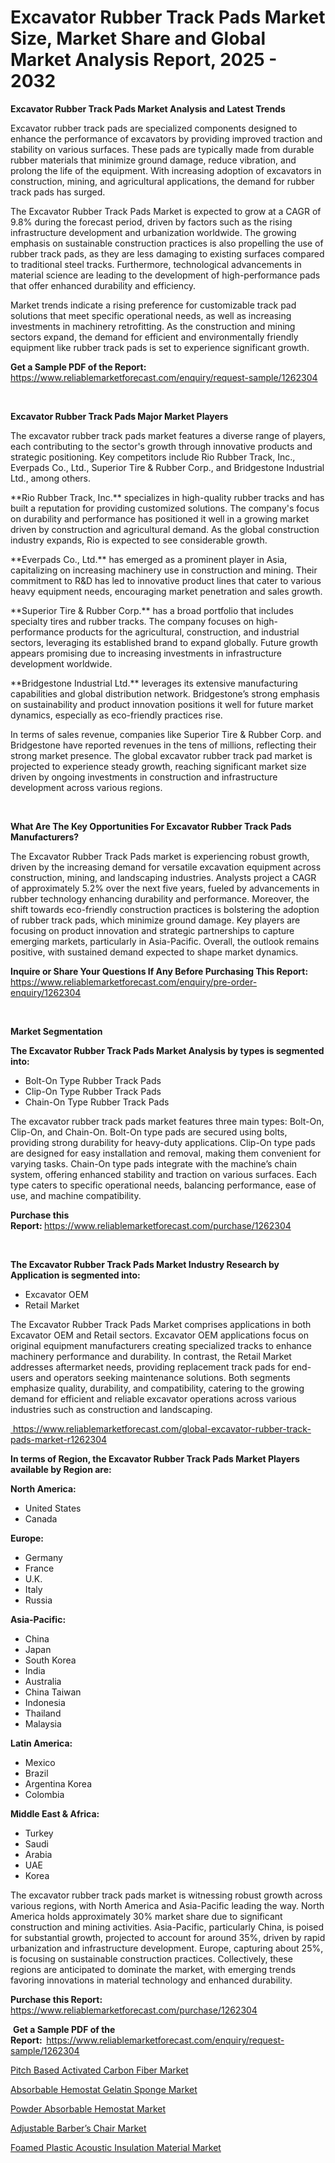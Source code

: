 <p><h1>Excavator Rubber Track Pads Market Size, Market Share and Global Market Analysis Report, 2025 - 2032</h1></p><p><strong>Excavator Rubber Track Pads Market Analysis and Latest Trends</strong></p>
<p><p>Excavator rubber track pads are specialized components designed to enhance the performance of excavators by providing improved traction and stability on various surfaces. These pads are typically made from durable rubber materials that minimize ground damage, reduce vibration, and prolong the life of the equipment. With increasing adoption of excavators in construction, mining, and agricultural applications, the demand for rubber track pads has surged.</p><p>The Excavator Rubber Track Pads Market is expected to grow at a CAGR of 9.8% during the forecast period, driven by factors such as the rising infrastructure development and urbanization worldwide. The growing emphasis on sustainable construction practices is also propelling the use of rubber track pads, as they are less damaging to existing surfaces compared to traditional steel tracks. Furthermore, technological advancements in material science are leading to the development of high-performance pads that offer enhanced durability and efficiency.</p><p>Market trends indicate a rising preference for customizable track pad solutions that meet specific operational needs, as well as increasing investments in machinery retrofitting. As the construction and mining sectors expand, the demand for efficient and environmentally friendly equipment like rubber track pads is set to experience significant growth.</p></p>
<p><strong>Get a Sample PDF of the Report:&nbsp;</strong> <a href="https://www.reliablemarketforecast.com/enquiry/request-sample/1262304?utm_campaign=1080&utm_medium=2&utm_source=Github&utm_content=ia&utm_term=24032025&utm_id=excavator-rubber-track-pads">https://www.reliablemarketforecast.com/enquiry/request-sample/1262304</a></p>
<p>&nbsp;</p>
<p><strong>Excavator Rubber Track Pads Major Market Players</strong></p>
<p><p>The excavator rubber track pads market features a diverse range of players, each contributing to the sector's growth through innovative products and strategic positioning. Key competitors include Rio Rubber Track, Inc., Everpads Co., Ltd., Superior Tire & Rubber Corp., and Bridgestone Industrial Ltd., among others.</p><p>**Rio Rubber Track, Inc.** specializes in high-quality rubber tracks and has built a reputation for providing customized solutions. The company's focus on durability and performance has positioned it well in a growing market driven by construction and agricultural demand. As the global construction industry expands, Rio is expected to see considerable growth.</p><p>**Everpads Co., Ltd.** has emerged as a prominent player in Asia, capitalizing on increasing machinery use in construction and mining. Their commitment to R&D has led to innovative product lines that cater to various heavy equipment needs, encouraging market penetration and sales growth.</p><p>**Superior Tire & Rubber Corp.** has a broad portfolio that includes specialty tires and rubber tracks. The company focuses on high-performance products for the agricultural, construction, and industrial sectors, leveraging its established brand to expand globally. Future growth appears promising due to increasing investments in infrastructure development worldwide.</p><p>**Bridgestone Industrial Ltd.** leverages its extensive manufacturing capabilities and global distribution network. Bridgestone’s strong emphasis on sustainability and product innovation positions it well for future market dynamics, especially as eco-friendly practices rise.</p><p>In terms of sales revenue, companies like Superior Tire & Rubber Corp. and Bridgestone have reported revenues in the tens of millions, reflecting their strong market presence. The global excavator rubber track pad market is projected to experience steady growth, reaching significant market size driven by ongoing investments in construction and infrastructure development across various regions.</p></p>
<p>&nbsp;</p>
<p><strong>What Are The Key Opportunities For Excavator Rubber Track Pads Manufacturers?</strong></p>
<p><p>The Excavator Rubber Track Pads market is experiencing robust growth, driven by the increasing demand for versatile excavation equipment across construction, mining, and landscaping industries. Analysts project a CAGR of approximately 5.2% over the next five years, fueled by advancements in rubber technology enhancing durability and performance. Moreover, the shift towards eco-friendly construction practices is bolstering the adoption of rubber track pads, which minimize ground damage. Key players are focusing on product innovation and strategic partnerships to capture emerging markets, particularly in Asia-Pacific. Overall, the outlook remains positive, with sustained demand expected to shape market dynamics.</p></p>
<p><strong>Inquire or Share Your Questions If Any Before Purchasing This Report:</strong> <a href="https://www.reliablemarketforecast.com/enquiry/pre-order-enquiry/1262304?utm_campaign=1080&utm_medium=2&utm_source=Github&utm_content=ia&utm_term=24032025&utm_id=excavator-rubber-track-pads">https://www.reliablemarketforecast.com/enquiry/pre-order-enquiry/1262304</a></p>
<p>&nbsp;</p>
<p><strong>Market Segmentation</strong></p>
<p><strong>The Excavator Rubber Track Pads Market Analysis by types is segmented into:</strong></p>
<p><ul><li>Bolt-On Type Rubber Track Pads</li><li>Clip-On Type Rubber Track Pads</li><li>Chain-On Type Rubber Track Pads</li></ul></p>
<p><p>The excavator rubber track pads market features three main types: Bolt-On, Clip-On, and Chain-On. Bolt-On type pads are secured using bolts, providing strong durability for heavy-duty applications. Clip-On type pads are designed for easy installation and removal, making them convenient for varying tasks. Chain-On type pads integrate with the machine’s chain system, offering enhanced stability and traction on various surfaces. Each type caters to specific operational needs, balancing performance, ease of use, and machine compatibility.</p></p>
<p><strong>Purchase this Report:&nbsp;</strong><a href="https://www.reliablemarketforecast.com/purchase/1262304?utm_campaign=1080&utm_medium=2&utm_source=Github&utm_content=ia&utm_term=24032025&utm_id=excavator-rubber-track-pads">https://www.reliablemarketforecast.com/purchase/1262304</a></p>
<p>&nbsp;</p>
<p><strong>The Excavator Rubber Track Pads Market Industry Research by Application is segmented into:</strong></p>
<p><ul><li>Excavator OEM</li><li>Retail Market</li></ul></p>
<p><p>The Excavator Rubber Track Pads Market comprises applications in both Excavator OEM and Retail sectors. Excavator OEM applications focus on original equipment manufacturers creating specialized tracks to enhance machinery performance and durability. In contrast, the Retail Market addresses aftermarket needs, providing replacement track pads for end-users and operators seeking maintenance solutions. Both segments emphasize quality, durability, and compatibility, catering to the growing demand for efficient and reliable excavator operations across various industries such as construction and landscaping.</p></p>
<p><a href="https://www.reliablemarketforecast.com/global-excavator-rubber-track-pads-market-r1262304?utm_campaign=1080&utm_medium=2&utm_source=Github&utm_content=ia&utm_term=24032025&utm_id=excavator-rubber-track-pads">&nbsp;https://www.reliablemarketforecast.com/global-excavator-rubber-track-pads-market-r1262304</a></p>
<p><strong>In terms of Region, the Excavator Rubber Track Pads Market Players available by Region are:</strong></p>
<p>
    <p> <strong> North America: </strong>
        <ul>
            <li>United States</li>
            <li>Canada</li>
        </ul>
        </p> 
    <p> <strong> Europe: </strong>
        <ul>
            <li>Germany</li>
            <li>France</li>
            <li>U.K.</li>
            <li>Italy</li>
            <li>Russia</li>
        </ul>
        </p> 
    <p> <strong> Asia-Pacific: </strong>
        <ul>
            <li>China</li>
            <li>Japan</li>
            <li>South Korea</li>
            <li>India</li>
            <li>Australia</li>
            <li>China Taiwan</li>
            <li>Indonesia</li>
            <li>Thailand</li>
            <li>Malaysia</li>
        </ul>
        </p> 
    <p> <strong> Latin America: </strong>
        <ul>
            <li>Mexico</li>
            <li>Brazil</li>
            <li>Argentina Korea</li>
            <li>Colombia</li>
        </ul>
        </p> 
    <p> <strong> Middle East & Africa: </strong>
        <ul>
            <li>Turkey</li>
            <li>Saudi</li>
            <li>Arabia</li>
            <li>UAE</li>
            <li>Korea</li>
        </ul>
    </p>
    </p>
<p><p>The excavator rubber track pads market is witnessing robust growth across various regions, with North America and Asia-Pacific leading the way. North America holds approximately 30% market share due to significant construction and mining activities. Asia-Pacific, particularly China, is poised for substantial growth, projected to account for around 35%, driven by rapid urbanization and infrastructure development. Europe, capturing about 25%, is focusing on sustainable construction practices. Collectively, these regions are anticipated to dominate the market, with emerging trends favoring innovations in material technology and enhanced durability.</p></p>
<p><strong>Purchase this Report: </strong><a href="https://www.reliablemarketforecast.com/purchase/1262304?utm_campaign=1080&utm_medium=2&utm_source=Github&utm_content=ia&utm_term=24032025&utm_id=excavator-rubber-track-pads">https://www.reliablemarketforecast.com/purchase/1262304</a></p>
<p>&nbsp;<strong>Get a Sample PDF of the Report:&nbsp;&nbsp;</strong><a href="https://www.reliablemarketforecast.com/enquiry/request-sample/1262304?utm_campaign=1080&utm_medium=2&utm_source=Github&utm_content=ia&utm_term=24032025&utm_id=excavator-rubber-track-pads">https://www.reliablemarketforecast.com/enquiry/request-sample/1262304</a></p>
<p><strong></strong></p>
<p><p><a href="https://github.com/shiahbuyerin/Market-Research-Report-List-1/blob/main/pitch-based-activated-carbon-fiber-market.md?utm_campaign=1080&utm_medium=2&utm_source=Github&utm_content=ia&utm_term=24032025&utm_id=excavator-rubber-track-pads">Pitch Based Activated Carbon Fiber Market</a></p><p><a href="https://github.com/zalubakoraka/Market-Research-Report-List-1/blob/main/absorbable-hemostat-gelatin-sponge-market.md?utm_campaign=1080&utm_medium=2&utm_source=Github&utm_content=ia&utm_term=24032025&utm_id=excavator-rubber-track-pads">Absorbable Hemostat Gelatin Sponge Market</a></p><p><a href="https://github.com/sacmatidora/Market-Research-Report-List-1/blob/main/powder-absorbable-hemostat-market.md?utm_campaign=1080&utm_medium=2&utm_source=Github&utm_content=ia&utm_term=24032025&utm_id=excavator-rubber-track-pads">Powder Absorbable Hemostat Market</a></p><p><a href="https://github.com/fahieraudau9/Market-Research-Report-List-1/blob/main/adjustable-barbers-chair-market.md?utm_campaign=1080&utm_medium=2&utm_source=Github&utm_content=ia&utm_term=24032025&utm_id=excavator-rubber-track-pads">Adjustable Barber’s Chair Market</a></p><p><a href="https://github.com/yaldotiedegq/Market-Research-Report-List-1/blob/main/foamed-plastic-acoustic-insulation-material-market.md?utm_campaign=1080&utm_medium=2&utm_source=Github&utm_content=ia&utm_term=24032025&utm_id=excavator-rubber-track-pads">Foamed Plastic Acoustic Insulation Material Market</a></p></p>